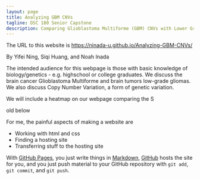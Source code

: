 ```yaml
---
layout: page
title: Analyzing GBM CNVs
tagline: DSC 180 Senior Capstone
description: Comparing Glioblastoma Multiforme (GBM) CNVs with Lower Grade Glioma (LGG) CNVs
---
```


The URL to this website is https://ninada-u.github.io/Analyzing-GBM-CNVs/

By Yifei Ning, Siqi Huang, and Noah Inada



The intended audience for this webpage is those with basic knowledge of biology/genetics - e.g. highschool or college graduates. We discuss the brain cancer Glioblastoma Multiforme and brain tumors low-grade gliomas. We also discuss Copy Number Variation, a form of genetic variation.

We will include a heatmap on our webpage comparing the S









old below

For me, the painful aspects of making a website are

- Working with html and css
- Finding a hosting site
- Transferring stuff to the hosting site

With [GitHub Pages](https://pages.github.com), you just write things in
[Markdown](https://daringfireball.net/projects/markdown/),
[GitHub](https://github.com) hosts the site for you, and you just push
material to your GitHub repository with `git add`, `git commit`, and
`git push`.